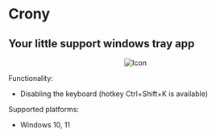 ﻿# Crony
## Your little support windows tray app

<div style="text-align: center;">
    <img src="Crony\Resources\icon.ico" alt="Icon" />
</div>

Functionality:
* Disabling the keyboard (hotkey Ctrl+Shift+K is available)

Supported platforms:
* Windows 10, 11